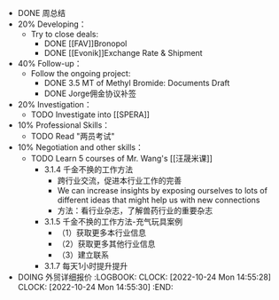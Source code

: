 - DONE 周总结
- 20% Developing：
	- Try to close deals:
		- DONE [[FAV]]Bronopol
		- DONE [[Evonik]]Exchange Rate & Shipment
- 40% Follow-up：
	- Follow the ongoing project:
		- DONE 3.5 MT of Methyl Bromide: Documents Draft
		- DONE Jorge佣金协议补签
- 20% Investigation：
	- TODO Investigate into [[SPERA]]
- 10% Professional Skills：
	- TODO Read "两员考试"
- 10% Negotiation and other skills：
	- TODO Learn 5 courses of Mr. Wang's [[汪晟米课]]
		- 3.1.4 千金不换的工作方法
			- 跨行业交流，促进本行业工作的完善
			- We can increase insights by exposing ourselves to lots of different ideas that might help us with new connections
			- 方法：看行业杂志，了解兽药行业的重要杂志
		- 3.1.5 千金不换的工作方法-充气玩具案例
			- （1）获取更多本行业信息
			- （2）获取更多其他行业信息
			- （3）建立联系
		- 3.1.7 每天1小时提升提升
- DOING 外贸详细报价
  :LOGBOOK:
  CLOCK: [2022-10-24 Mon 14:55:28]
  CLOCK: [2022-10-24 Mon 14:55:30]
  :END: